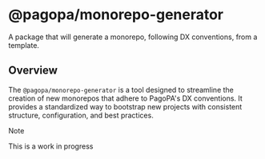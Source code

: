 # @pagopa/monorepo-generator

A package that will generate a monorepo, following DX conventions, from a template.

## Overview

The `@pagopa/monorepo-generator` is a tool designed to streamline the creation of new monorepos that adhere to PagoPA's DX conventions. It provides a standardized way to bootstrap new projects with consistent structure, configuration, and best practices.

> [!NOTE]
> This is a work in progress
